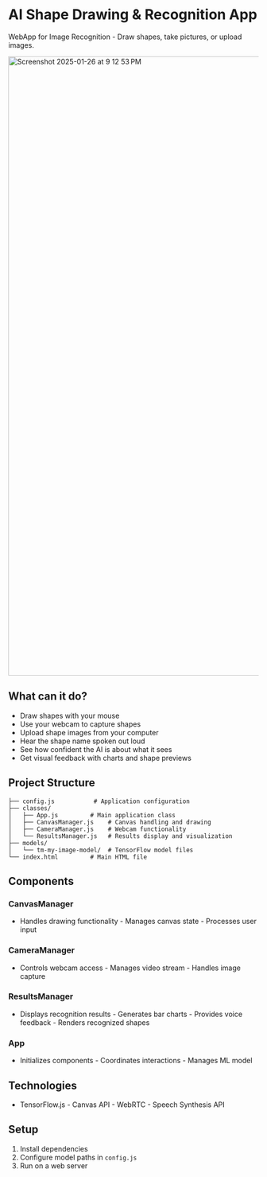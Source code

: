 # AI Shape Drawing & Recognition App

WebApp for Image Recognition - Draw shapes, take pictures, or upload images.

<img width="1245" alt="Screenshot 2025-01-26 at 9 12 53 PM" src="https://github.com/user-attachments/assets/d5fb22fe-c08b-4e36-8690-2fbf373bdc3a" />

## What can it do?

- Draw shapes with your mouse
- Use your webcam to capture shapes
- Upload shape images from your computer
- Hear the shape name spoken out loud
- See how confident the AI is about what it sees
- Get visual feedback with charts and shape previews

## Project Structure

```
├── config.js           # Application configuration
├── classes/
│   ├── App.js         # Main application class
│   ├── CanvasManager.js    # Canvas handling and drawing
│   ├── CameraManager.js    # Webcam functionality
│   └── ResultsManager.js   # Results display and visualization
├── models/
│   └── tm-my-image-model/  # TensorFlow model files
└── index.html         # Main HTML file
```
## Components

### CanvasManager
- Handles drawing functionality - Manages canvas state - Processes user input

### CameraManager
- Controls webcam access - Manages video stream - Handles image capture

### ResultsManager
- Displays recognition results - Generates bar charts - Provides voice feedback - Renders recognized shapes

### App
- Initializes components - Coordinates interactions - Manages ML model

## Technologies
- TensorFlow.js - Canvas API - WebRTC - Speech Synthesis API

## Setup

1. Install dependencies
2. Configure model paths in `config.js`
3. Run on a web server
